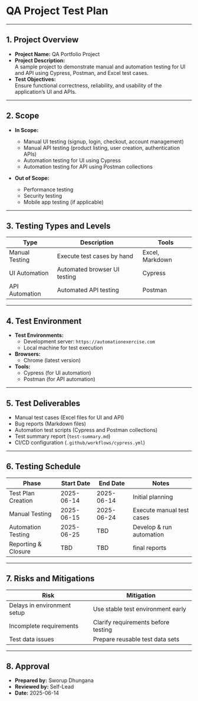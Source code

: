 # QA Project Test Plan

---

## 1. Project Overview

- **Project Name:** QA Portfolio Project  
- **Project Description:**  
  A sample project to demonstrate manual and automation testing for UI and API using Cypress, Postman, and Excel test cases.  
- **Test Objectives:**  
  Ensure functional correctness, reliability, and usability of the application’s UI and APIs.

---

## 2. Scope

- **In Scope:**  
  - Manual UI testing (signup, login, checkout, account management)  
  - Manual API testing (product listing, user creation, authentication APIs)  
  - Automation testing for UI using Cypress  
  - Automation testing for API using Postman collections

- **Out of Scope:**  
  - Performance testing  
  - Security testing  
  - Mobile app testing (if applicable)

---

## 3. Testing Types and Levels

| Type           | Description                      | Tools           |
|----------------|----------------------------------|-----------------|
| Manual Testing | Execute test cases by hand       | Excel, Markdown |
| UI Automation  | Automated browser UI testing     | Cypress         |
| API Automation | Automated API testing            | Postman         |

---

## 4. Test Environment

- **Test Environments:**  
  - Development server: `https://automationexercise.com`  
  - Local machine for test execution  
- **Browsers:**  
  - Chrome (latest version)  
- **Tools:**  
  - Cypress (for UI automation)  
  - Postman (for API automation)

---

## 5. Test Deliverables

- Manual test cases (Excel files for UI and API)  
- Bug reports (Markdown files)  
- Automation test scripts (Cypress and Postman collections)  
- Test summary report (`test-summary.md`)  
- CI/CD configuration (`.github/workflows/cypress.yml`)

---

## 6. Testing Schedule

| Phase                | Start Date  | End Date    | Notes                    |
|----------------------|-------------|-------------|--------------------------|
| Test Plan Creation   | 2025-06-14  | 2025-06-14  | Initial planning         |
| Manual Testing       | 2025-06-15  | 2025-06-24  | Execute manual test cases|
| Automation Testing   | 2025-06-25  | TBD         | Develop & run automation |
| Reporting & Closure  | TBD         | TBD         |     final reports        |

---

## 7. Risks and Mitigations

| Risk                         | Mitigation                            |
|------------------------------|---------------------------------------|
| Delays in environment setup  | Use stable test environment early     |
| Incomplete requirements      | Clarify requirements before testing   |
| Test data issues             | Prepare reusable test data sets       |

---

## 8. Approval

- **Prepared by:** Sworup Dhungana 
- **Reviewed by:** Self-Lead 
- **Date:** 2025-06-14
